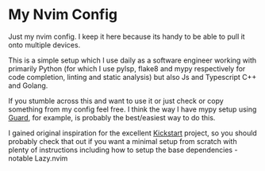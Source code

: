 # My Nvim Config

Just my nvim config. I keep it here because its handy to be able to pull it onto multiple devices.

This is a simple setup which I use daily as a software engineer working with primarily Python (for which I use pylsp, flake8 and mypy respectively for code completion, linting and static analysis) but also Js and Typescript C++ and Golang.

If you stumble across this and want to use it or just check or copy something from my config feel free. I think the way I have mypy setup using [Guard](https://github.com/nvimdev/guard.nvim), for example, is probably the best/easiest way to do this.

I gained original inspiration for the excellent [Kickstart](https://github.com/nvim-lua/kickstart.nvim) project, so you should probably check that out if you want a minimal setup from scratch with plenty of instructions including how to setup the base dependencies - notable Lazy.nvim

